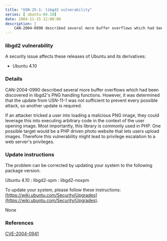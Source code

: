 ```yaml
---
title: "USN-25-1: libgd2 vulnerability"
series: [ ubuntu-04.10]
date: 2004-11-15 12:00:00
description: |
    CAN-2004-0990 described several more buffer overflows which had been discovered in libgd2&#39;s PNG handling functions. However, it was determined that the update from USN-11-1 was not sufficient to prevent every possible attack, so another update is required.
--- 
```

 
### libgd2 vulnerability

A security issue affects these releases of Ubuntu and its derivatives:

* Ubuntu 4.10

### Details

CAN-2004-0990 described several more buffer overflows which had been discovered in libgd2&#39;s PNG handling functions. However, it was determined that the update from USN-11-1 was not sufficient to prevent every possible attack, so another update is required.

If an attacker tricked a user into loading a malicious PNG image, they could leverage this into executing arbitrary code in the context of the user opening image. Most importantly, this library is commonly used in PHP. One possible target would be a PHP driven photo website that lets users upload images. Therefore this vulnerability might lead to privilege escalation to a web server&#39;s privileges.

### Update instructions

The problem can be corrected by updating your system to the following package version:

Ubuntu 4.10
 : libgd2-xpm 
 : libgd2-noxpm 

To update your system, please follow these instructions: [https://wiki.ubuntu.com/Security/Upgrades](https://wiki.ubuntu.com/Security/Upgrades).

None

### References

 [CVE-2004-0941](http://people.ubuntu.com/~ubuntu-security/cve/CVE-2004-0941)
 
